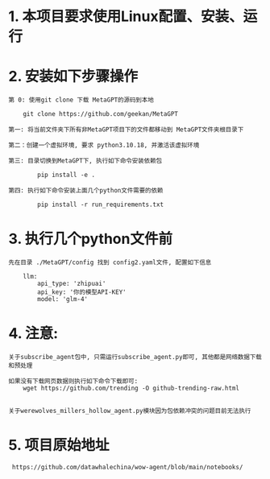 # 1. 本项目要求使用Linux配置、安装、运行
# 2. 安装如下步骤操作

    第 0: 使用git clone 下载 MetaGPT的源码到本地

        git clone https://github.com/geekan/MetaGPT
    
    第一: 将当前文件夹下所有非MetaGPT项目下的文件都移动到 MetaGPT文件夹根目录下

    第二：创建一个虚拟环境, 要求 python3.10.18, 并激活该虚拟环境

    第三: 目录切换到MetaGPT下, 执行如下命令安装依赖包

            pip install -e . 
    
    第四: 执行如下命令安装上面几个python文件需要的依赖

            pip install -r run_requirements.txt
    

# 3. 执行几个python文件前

    先在目录 ./MetaGPT/config 找到 config2.yaml文件, 配置如下信息

        llm:
            api_type: 'zhipuai'
            api_key: '你的模型API-KEY'
            model: 'glm-4'


# 4. 注意:

    关于subscribe_agent包中, 只需运行subscribe_agent.py即可, 其他都是网络数据下载和预处理
    
    如果没有下载网页数据则执行如下命令下载即可:
        wget https://github.com/trending -O github-trending-raw.html

    
    关于werewolves_millers_hollow_agent.py模块因为包依赖冲突的问题目前无法执行

# 5. 项目原始地址
    
     https://github.com/datawhalechina/wow-agent/blob/main/notebooks/